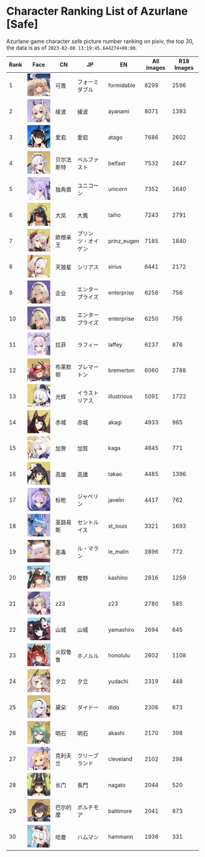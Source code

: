 # Character Ranking List of Azurlane [Safe]

Azurlane game character safe picture number ranking on pixiv, the top 30, the data is as of `2023-02-08 13:19:45.644274+00:00`.

|   Rank | Face                                          | CN    | JP        | EN          |   All Images |   R18 Images |
|--------|-----------------------------------------------|-------|-----------|-------------|--------------|--------------|
|      1 | ![formidable](./images/logo_formidable.png)   | 可畏    | フォーミダブル   | formidable  |         8299 |         2596 |
|      2 | ![ayanami](./images/logo_ayanami.png)         | 绫波    | 綾波        | ayanami     |         8071 |         1393 |
|      3 | ![atago](./images/logo_atago.png)             | 爱宕    | 愛宕        | atago       |         7686 |         2602 |
|      4 | ![belfast](./images/logo_belfast.png)         | 贝尔法斯特 | ベルファスト    | belfast     |         7532 |         2447 |
|      5 | ![unicorn](./images/logo_unicorn.png)         | 独角兽   | ユニコーン     | unicorn     |         7352 |         1640 |
|      6 | ![taiho](./images/logo_taiho.png)             | 大凤    | 大鳳        | taiho       |         7243 |         2791 |
|      7 | ![prinz_eugen](./images/logo_prinz_eugen.png) | 欧根亲王  | プリンツ・オイゲン | prinz_eugen |         7185 |         1840 |
|      8 | ![sirius](./images/logo_sirius.png)           | 天狼星   | シリアス      | sirius      |         6441 |         2172 |
|      9 | ![enterprise](./images/logo_enterprise.png)   | 企业    | エンタープライズ  | enterprise  |         6256 |          756 |
|     10 | ![enterprise](./images/logo_enterprise.png)   | 进取    | エンタープライズ  | enterprise  |         6250 |          756 |
|     11 | ![laffey](./images/logo_laffey.png)           | 拉菲    | ラフィー      | laffey      |         6237 |          876 |
|     12 | ![bremerton](./images/logo_bremerton.png)     | 布莱默顿  | ブレマートン    | bremerton   |         6060 |         2788 |
|     13 | ![illustrious](./images/logo_illustrious.png) | 光辉    | イラストリアス   | illustrious |         5091 |         1722 |
|     14 | ![akagi](./images/logo_akagi.png)             | 赤城    | 赤城        | akagi       |         4933 |          965 |
|     15 | ![kaga](./images/logo_kaga.png)               | 加贺    | 加賀        | kaga        |         4845 |          771 |
|     16 | ![takao](./images/logo_takao.png)             | 高雄    | 高雄        | takao       |         4485 |         1396 |
|     17 | ![javelin](./images/logo_javelin.png)         | 标枪    | ジャベリン     | javelin     |         4417 |          762 |
|     18 | ![st_louis](./images/logo_st_louis.png)       | 圣路易斯  | セントルイス    | st_louis    |         3321 |         1693 |
|     19 | ![le_malin](./images/logo_le_malin.png)       | 恶毒    | ル・マラン     | le_malin    |         2896 |          772 |
|     20 | ![kashino](./images/logo_kashino.png)         | 樫野    | 樫野        | kashino     |         2816 |         1259 |
|     21 | ![z23](./images/logo_z23.png)                 | z23   |           | z23         |         2780 |          585 |
|     22 | ![yamashiro](./images/logo_yamashiro.png)     | 山城    | 山城        | yamashiro   |         2694 |          645 |
|     23 | ![honolulu](./images/logo_honolulu.png)       | 火奴鲁鲁  | ホノルル      | honolulu    |         2602 |         1108 |
|     24 | ![yudachi](./images/logo_yudachi.png)         | 夕立    | 夕立        | yudachi     |         2319 |          448 |
|     25 | ![dido](./images/logo_dido.png)               | 黛朵    | ダイドー      | dido        |         2306 |          673 |
|     26 | ![akashi](./images/logo_akashi.png)           | 明石    | 明石        | akashi      |         2170 |          398 |
|     27 | ![cleveland](./images/logo_cleveland.png)     | 克利夫兰  | クリーブランド   | cleveland   |         2102 |          298 |
|     28 | ![nagato](./images/logo_nagato.png)           | 长门    | 長門        | nagato      |         2044 |          520 |
|     29 | ![baltimore](./images/logo_baltimore.png)     | 巴尔的摩  | ボルチモア     | baltimore   |         2041 |          873 |
|     30 | ![hammann](./images/logo_hammann.png)         | 哈曼    | ハムマン      | hammann     |         1936 |          331 |
